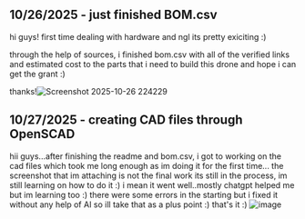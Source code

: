 <!--
  ===================    !!READ THIS NOTICE!!   ====================
  DO NOT edit this file manually. Your changes WILL BE OVERWRITTEN!
  This journal is auto generated and updated by Hack Club Blueprint.
  To edit this file, please edit your journal entries on Blueprint.
  ==================================================================
-->

## 10/26/2025 - just finished BOM.csv  

hi guys! first time dealing with hardware and ngl its pretty exiciting :)

through the help of sources, i finished bom.csv with all of the verified links and estimated cost to the parts that i need to build this drone and hope i can get the grant :)

thanks!![Screenshot 2025-10-26 224229](https://blueprint.hackclub.com/user-attachments/blobs/proxy/eyJfcmFpbHMiOnsiZGF0YSI6NTczMiwicHVyIjoiYmxvYl9pZCJ9fQ==--0f30e194a5241f2d143fcbe82ccde1707737bc29/Screenshot%202025-10-26%20224229.png)
  

## 10/27/2025 - creating CAD files through OpenSCAD  

hii guys...after finishing the readme and bom.csv, i got to working on the cad files which took me long enough as im doing it for the first time...
the screenshot that im attaching is not the final work its still in the process, im still learning on how to do it :)
i mean it went well..mostly chatgpt helped me but im learning too :)
there were some errors in the starting but i fixed it without any help of AI so ill take that as a plus point :)
that's it :)
![image](https://blueprint.hackclub.com/user-attachments/blobs/proxy/eyJfcmFpbHMiOnsiZGF0YSI6NTkwOCwicHVyIjoiYmxvYl9pZCJ9fQ==--a41a70f1ca9e70ffad9fb2e1dd12add98d1117f9/image.png)

  

